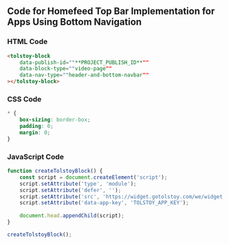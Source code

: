 ## Code for Homefeed Top Bar Implementation for Apps Using Bottom Navigation

### HTML Code

```html
<tolstoy-block
    data-publish-id=""**PROJECT_PUBLISH_ID**""
    data-block-type=""video-page""
    data-nav-type=""header-and-bottom-navbar""
></tolstoy-block>
```

### CSS Code

```css
* {
    box-sizing: border-box;
    padding: 0;
    margin: 0;
}
```

### JavaScript Code

```javascript
function createTolstoyBlock() {
    const script = document.createElement('script');
    script.setAttribute('type', 'module');
    script.setAttribute('defer', '');
    script.setAttribute('src', 'https://widget.gotolstoy.com/we/widget.js');
    script.setAttribute('data-app-key', 'TOLSTOY_APP_KEY');
    
    document.head.appendChild(script);
}

createTolstoyBlock();
```
